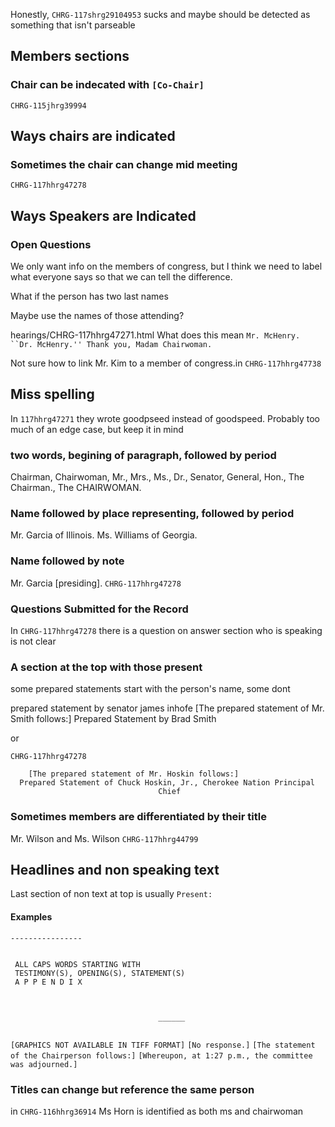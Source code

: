 Honestly, `CHRG-117shrg29104953` sucks and maybe
should be detected as something that isn't parseable

## Members sections

### Chair can be indecated with `[Co-Chair]`
`CHRG-115jhrg39994`

## Ways chairs are indicated

### Sometimes the chair can change mid meeting
`CHRG-117hhrg47278`

## Ways Speakers are Indicated

### Open Questions
We only want info on the members of congress, but I think we need
to label what everyone says so that we can tell the difference.

What if the person has two last names

Maybe use the names of those attending?

hearings/CHRG-117hhrg47271.html
What does this mean `Mr. McHenry. ``Dr. McHenry.'' Thank you, Madam Chairwoman.`

Not sure how to link Mr. Kim to a member of congress.in `CHRG-117hhrg47738`

## Miss spelling
In `117hhrg47271` they wrote goodpseed instead of goodspeed. 
Probably too much of an edge case, but keep it in mind

### two words, begining of paragraph, followed by period

Chairman, Chairwoman, Mr., Mrs., Ms., Dr., Senator, General,
Hon.,
The Chairman., The CHAIRWOMAN.
 
### Name followed by place representing, followed by period
Mr. Garcia of Illinois.
Ms. Williams of Georgia.

### Name followed by note
Mr. Garcia [presiding].
`CHRG-117hhrg47278`

### Questions Submitted for the Record
In `CHRG-117hhrg47278` there is a question on answer section
who is speaking is not clear

### A section at the top with those present
some prepared statements start with the person's name, some dont

prepared statement by senator james inhofe
[The prepared statement of Mr. Smith follows:]
Prepared Statement by Brad Smith

or

`CHRG-117hhrg47278`
```
    [The prepared statement of Mr. Hoskin follows:]
  Prepared Statement of Chuck Hoskin, Jr., Cherokee Nation Principal 
                                 Chief
```

### Sometimes members are differentiated by their title
Mr. Wilson and Ms. Wilson `CHRG-117hhrg44799`

## Headlines and non speaking text

Last section of non text at top is usually `Present:`

#### Examples
`----------------`
```

 ALL CAPS WORDS STARTING WITH
 TESTIMONY(S), OPENING(S), STATEMENT(S)
 A P P E N D I X


```

```

                                 ______
                                 
```
`[GRAPHICS NOT AVAILABLE IN TIFF FORMAT]`
`[No response.]`
`[The statement of the Chairperson follows:]`
`[Whereupon, at 1:27 p.m., the committee was adjourned.]`

### Titles can change but reference the same person
in `CHRG-116hhrg36914` Ms Horn is identified as both
ms and chairwoman